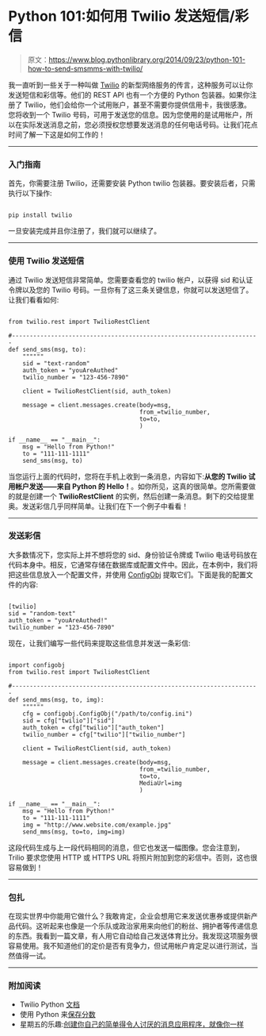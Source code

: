 # Python 101:如何用 Twilio 发送短信/彩信

> 原文：<https://www.blog.pythonlibrary.org/2014/09/23/python-101-how-to-send-smsmms-with-twilio/>

我一直听到一些关于一种叫做 [Twilio](http://www.twilio.com) 的新型网络服务的传言，这种服务可以让你发送短信和彩信等。他们的 REST API 也有一个方便的 Python 包装器。如果你注册了 Twilio，他们会给你一个试用账户，甚至不需要你提供信用卡，我很感激。您将收到一个 Twilio 号码，可用于发送您的信息。因为您使用的是试用帐户，所以在实际发送消息之前，您必须授权您想要发送消息的任何电话号码。让我们花点时间了解一下这是如何工作的！

* * *

### 入门指南

首先，你需要注册 Twilio，还需要安装 Python twilio 包装器。要安装后者，只需执行以下操作:

```

pip install twilio

```

一旦安装完成并且你注册了，我们就可以继续了。

* * *

### 使用 Twilio 发送短信

通过 Twilio 发送短信非常简单。您需要查看您的 twilio 帐户，以获得 sid 和认证令牌以及您的 Twilio 号码。一旦你有了这三条关键信息，你就可以发送短信了。让我们看看如何:

```

from twilio.rest import TwilioRestClient

#----------------------------------------------------------------------
def send_sms(msg, to):
    """"""
    sid = "text-random"
    auth_token = "youAreAuthed"
    twilio_number = "123-456-7890"

    client = TwilioRestClient(sid, auth_token)

    message = client.messages.create(body=msg,
                                     from_=twilio_number,
                                     to=to,
                                     )

if __name__ == "__main__":
    msg = "Hello from Python!"
    to = "111-111-1111"
    send_sms(msg, to)

```

当您运行上面的代码时，您将在手机上收到一条消息，内容如下:**从您的 Twilio 试用帐户发送——来自 Python 的 Hello！**。如你所见，这真的很简单。您所需要做的就是创建一个 **TwilioRestClient** 的实例，然后创建一条消息。剩下的交给提里奥。发送彩信几乎同样简单。让我们在下一个例子中看看！

* * *

### 发送彩信

大多数情况下，您实际上并不想将您的 sid、身份验证令牌或 Twilio 电话号码放在代码本身中。相反，它通常存储在数据库或配置文件中。因此，在本例中，我们将把这些信息放入一个配置文件，并使用 [ConfigObj](https://pypi.python.org/pypi/configobj) 提取它们。下面是我的配置文件的内容:

```

[twilio]
sid = "random-text"
auth_token = "youAreAuthed!"
twilio_number = "123-456-7890"

```

现在，让我们编写一些代码来提取这些信息并发送一条彩信:

```

import configobj
from twilio.rest import TwilioRestClient

#----------------------------------------------------------------------
def send_mms(msg, to, img):
    """"""
    cfg = configobj.ConfigObj("/path/to/config.ini")
    sid = cfg["twilio"]["sid"]
    auth_token = cfg["twilio"]["auth_token"]
    twilio_number = cfg["twilio"]["twilio_number"]

    client = TwilioRestClient(sid, auth_token)

    message = client.messages.create(body=msg,
                                     from_=twilio_number,
                                     to=to,
                                     MediaUrl=img
                                     )

if __name__ == "__main__":
    msg = "Hello from Python!"
    to = "111-111-1111"
    img = "http://www.website.com/example.jpg"
    send_mms(msg, to=to, img=img)

```

这段代码生成与上一段代码相同的消息，但它也发送一幅图像。您会注意到，Trilio 要求您使用 HTTP 或 HTTPS URL 将照片附加到您的彩信中。否则，这也很容易做到！

* * *

### 包扎

在现实世界中你能用它做什么？我敢肯定，企业会想用它来发送优惠券或提供新产品代码。这听起来也像是一个乐队或政治家用来向他们的粉丝、拥护者等传递信息的东西。我看到一篇文章，有人用它自动给自己发送体育比分。我发现这项服务很容易使用。我不知道他们的定价是否有竞争力，但试用帐户肯定足以进行测试，当然值得一试。

* * *

### 附加阅读

*   Twilio Python [文档](http://www.twilio.com/docs/python/install#more-documentation)
*   使用 Python 来[保存分数](http://impythonist.wordpress.com/2014/09/07/how-i-satisfied-a-request-from-my-friend-with-python/)
*   星期五的乐趣:[创建你自己的简单得令人讨厌的消息应用程序，就像你一样](http://readwrite.com/2014/07/11/one-click-messaging-app)